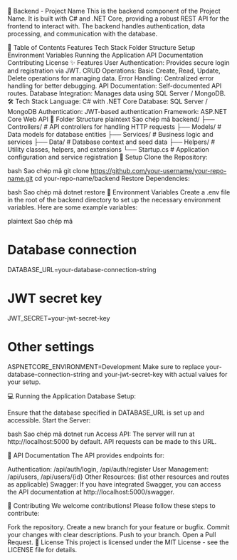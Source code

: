 📌 Backend - Project Name
This is the backend component of the Project Name. It is built with C# and .NET Core, providing a robust REST API for the frontend to interact with. The backend handles authentication, data processing, and communication with the database.

📖 Table of Contents
Features
Tech Stack
Folder Structure
Setup
Environment Variables
Running the Application
API Documentation
Contributing
License
✨ Features
User Authentication: Provides secure login and registration via JWT.
CRUD Operations: Basic Create, Read, Update, Delete operations for managing data.
Error Handling: Centralized error handling for better debugging.
API Documentation: Self-documented API routes.
Database Integration: Manages data using SQL Server / MongoDB.
🛠 Tech Stack
Language: C# with .NET Core
Database: SQL Server / MongoDB
Authentication: JWT-based authentication
Framework: ASP.NET Core Web API
📂 Folder Structure
plaintext
Sao chép mã
backend/
├── Controllers/ # API controllers for handling HTTP requests
├── Models/ # Data models for database entities
├── Services/ # Business logic and services
├── Data/ # Database context and seed data
├── Helpers/ # Utility classes, helpers, and extensions
└── Startup.cs # Application configuration and service registration
🚀 Setup
Clone the Repository:

bash
Sao chép mã
git clone https://github.com/your-username/your-repo-name.git
cd your-repo-name/backend
Restore Dependencies:

bash
Sao chép mã
dotnet restore
🔑 Environment Variables
Create a .env file in the root of the backend directory to set up the necessary environment variables. Here are some example variables:

plaintext
Sao chép mã

# Database connection

DATABASE_URL=your-database-connection-string

# JWT secret key

JWT_SECRET=your-jwt-secret-key

# Other settings

ASPNETCORE_ENVIRONMENT=Development
Make sure to replace your-database-connection-string and your-jwt-secret-key with actual values for your setup.

💻 Running the Application
Database Setup:

Ensure that the database specified in DATABASE_URL is set up and accessible.
Start the Server:

bash
Sao chép mã
dotnet run
Access API: The server will run at http://localhost:5000 by default. API requests can be made to this URL.

📖 API Documentation
The API provides endpoints for:

Authentication: /api/auth/login, /api/auth/register
User Management: /api/users, /api/users/{id}
Other Resources: (list other resources and routes as applicable)
Swagger: If you have integrated Swagger, you can access the API documentation at http://localhost:5000/swagger.

🤝 Contributing
We welcome contributions! Please follow these steps to contribute:

Fork the repository.
Create a new branch for your feature or bugfix.
Commit your changes with clear descriptions.
Push to your branch.
Open a Pull Request.
📝 License
This project is licensed under the MIT License - see the LICENSE file for details.

